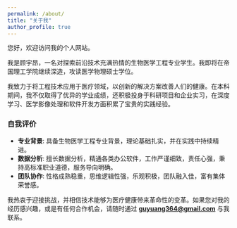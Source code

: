 ```yaml
---
permalink: /about/
title: "关于我"
author_profile: true
---
```


您好，欢迎访问我的个人网站。

我是顾宇昂，一名对探索前沿技术充满热情的生物医学工程专业学生。我即将在帝国理工学院继续深造，攻读医学物理硕士学位。

我致力于将工程技术应用于医疗领域，以创新的解决方案改善人们的健康。在本科期间，我不仅取得了优异的学业成绩，还积极投身于科研项目和企业实习，在深度学习、医学影像处理和软件开发方面积累了宝贵的实践经验。

### 自我评价
*   **专业背景**: 具备生物医学工程专业背景，理论基础扎实，并在实践中持续精进。
*   **数据分析**: 擅长数据分析，精通各类办公软件，工作严谨细致，责任心强，秉持高标准职业道德，服务导向明确。
*   **团队协作**: 性格成熟稳重，思维逻辑性强，乐观积极，团队融入佳，富有集体荣誉感。

我热衷于迎接挑战，并相信技术能够为医疗健康带来革命性的变革。如果您对我的经历感兴趣，或是有任何合作机会，请随时通过 **guyuang364@gmail.com** 与我联系。

